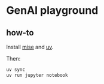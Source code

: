 # GenAI playground

## how-to

Install [mise](https://mise.jdx.dev/lang/python.html) and [uv](https://github.com/astral-sh/uv).

Then:

```bash
uv sync
uv run jupyter notebook
```

